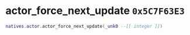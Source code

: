 # actor_force_next_update `0x5C7F63E3`

```lua
natives.actor.actor_force_next_update(_unk0 --[[ integer ]])
```